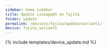 ```yaml
---
sidebar: home_sidebar
title: Update LineageOS on fajita
folder: update
permalink: /devices/fajita/update/variant1/
device: fajita_variant1
---
```

{% include templates/device_update.md %}
